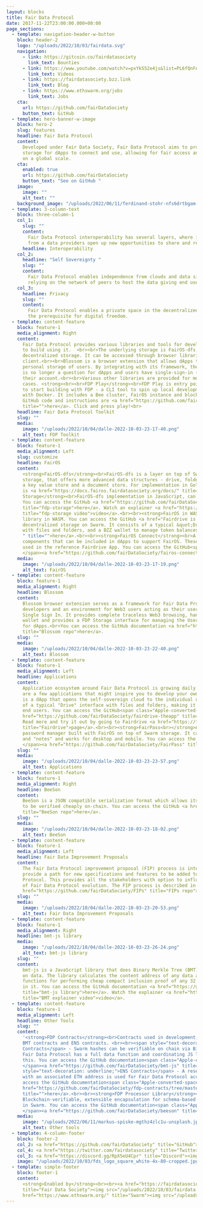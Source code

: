 ```yaml
---
layout: blocks
title: Fair Data Protocol
date: 2017-11-22T23:00:00.000+00:00
page_sections:
  - template: navigation-header-w-button
    block: header-2
    logo: "/uploads/2022/10/03/fairdata.svg"
    navigation:
      - link: https://gitcoin.co/fairdatasociety
        link_text: Bounties
      - link: https://www.youtube.com/watch?v=pxYk552e4js&list=PL6fQnFAjtuY-vzfZgSF5UjP88rM89MV8X
        link_text: Videos
      - link: https://fairdatasociety.bzz.link
        link_text: Blog
      - link: https://www.ethswarm.org/jobs
        link_text: Jobs
    cta:
      url: https://github.com/fairDataSociety
      button_text: GitHub
  - template: hero-banner-w-image
    block: hero-2
    slug: features
    headline: Fair Data Protocol
    content:
      Developed under Fair Data Society, Fair Data Protocol aims to provide web3
      storage for dApps to connect and use, allowing for fair access and re-use of data
      on a global scale.
    cta:
      enabled: true
      url: https://github.com/fairDataSociety
      button_text: "See on GitHub "
    image:
      image: ""
      alt_text: ""
    background_image: "/uploads/2022/06/11/ferdinand-stohr-nfs6drtbgam-unsplash.jpeg"
  - template: 3-column-text
    block: three-column-1
    col_1:
      slug: ""
      content:
        Fair Data Protocol interoperability has several layers, where independence
        from a data providers open up new opportunities to share and reuse data.
      headline: Interoperability
    col_2:
      headline: "Self Sovereignty "
      slug: ""
      content:
        Fair Data Protocol enables independence from clouds and data silos by
        relying on the network of peers to host the data giving end users ultimate control.
    col_3:
      headline: Privacy
      slug: ""
      content:
        Fair Data Protocol enables a private space in the decentralized cloud,
        the prerequisite for digital freedom.
  - template: content-feature
    block: feature-1
    media_alignment: Right
    content:
      Fair Data Protocol provides various libraries and tools for developers
      to build using it.  <br><br>The underlying storage is FairOS-dfs, based on Swarm
      decentralized storage. It can be accessed through browser libraries or a dedicated
      client.<br><br>Blossom is a browser extension that allows dApps to access the
      personal storage of users. By integrating with its framework, the wallet handling
      is no longer a question for dApps and users have single-sign-in (SSI) to log in
      their account.<br><br>Various other libraries are provided for more special use
      cases. <strong><br><br>FDP Play</strong><br>FDP Play is entry point for developers
      to start building with FDP - a CLI tool to spin up local development FDP environment
      with Docker. It includes a Bee cluster, FairOS instance and blockchain node. The
      GitHub code and instructions are <a href="https://github.com/fairDataSociety/fdp-play"
      title="">here</a>. Click and press play!<br>
    headline: Fair Data Protocol Toolkit
    slug: ""
    media:
      image: "/uploads/2022/10/04/dalle-2022-10-03-23-17-40.png"
      alt_text: FDP Toolkit
  - template: content-feature
    block: feature-1
    media_alignment: Left
    slug: customize
    headline: FairOS
    content:
      <strong>FairOS-dfs</strong><br>FairOS-dfs is a layer on top of Swarm decentralized
      storage, that offers more advanced data structures - drive, folder and files hierarchy;
      a key value store and a document store. For implementation in Golang the documentation
      is <a href="https://docs.fairos.fairdatasociety.org/docs/" title="">here</a>.<br><br><strong>FDP
      Storage</strong><br>FairOS-dfs implementation in JavaScript, can be run in browsers.
      You can access the GitHub <a href="https://github.com/fairDataSociety/fdp-storage"
      title="fdp-storage">here</a>. Watch an explainer <a href="https://youtu.be/pxYk552e4js"
      title="fdp-storage video">video</a>.<br><br><strong>FairOS in WASM</strong><br>FairOS-dfs
      library in WASM. You can access the GitHub <a href="Fairdrive is a dApp that enables
      decentralized storage on Swarm. It consists of a typical &quot;Drive&quot; interface
      with files and folders, and a BZZ wallet to manage token balances and keypairs.
      " title="">here</a>.<br><br><strong>FairOS Connect</strong><br>A set of convenience
      components that can be included in dApps to support FairOS. These components were
      used in the reference Fairdrive App. You can access the GitHub<span class="Apple-converted-space">
      </span><a href="https://github.com/fairDataSociety/fairos-connect/" title="">here</a>.
    media:
      image: "/uploads/2022/10/04/dalle-2022-10-03-23-17-19.png"
      alt_text: FairOS
  - template: content-feature
    block: feature-1
    media_alignment: Right
    headline: Blossom
    content:
      Blossom browser extension serves as a framework for Fair Data Protocol
      developers and an environment for Web3 users acting as their user agent allowing
      Single Sign In. It provides complete traceless Web3 browsing, handles the user
      wallet and provides a FDP Storage interface for managing the User Personal Storage
      for dApps.<br>You can access the GitHub documentation <a href="https://github.com/fairDataSociety/blossom"
      title="Blossom repo">here</a>.
    slug: ""
    media:
      image: "/uploads/2022/10/04/dalle-2022-10-03-23-22-40.png"
      alt_text: Blossom
  - template: content-feature
    block: feature-1
    media_alignment: Left
    headline: Applications
    content:
      Application ecosystem around Fair Data Protocol is growing daily. Below
      are a few applications that might inspire you to develop your own.<strong><br><br>Fairdrive<br></strong>Fairdrive
      is a dApp that opens the self-sovereign cloud to the individual users. It consists
      of a typical "Drive" interface with files and folders, making it convenient for
      end users. You can access the GitHub<span class="Apple-converted-space"> </span><a
      href="https://github.com/fairDataSociety/fairdrive-theapp" title="">here</a>.
      Read more and try it out by going to Fairdrive <a href="https://fairdrive.fairdatasociety.org/"
      title="Fairdrive">page</a>.<br><br><strong>FairPass<br></strong>A decentralized
      password manager built with FairOS on top of Swarm storage. It can save "passwords"
      and "notes" and works for desktop and mobile. You can access the GitHub<span class="Apple-converted-space">
      </span><a href="https://github.com/fairDataSociety/FairPass" title="">here</a>.
    slug: ""
    media:
      image: "/uploads/2022/10/04/dalle-2022-10-03-23-23-57.png"
      alt_text: Applications
  - template: content-feature
    block: feature-1
    media_alignment: Right
    headline: BeeSon
    content:
      BeeSon is a JSON compatible serialization format which allows its elements
      to be verified cheaply on-chain. You can access the GitHub <a href="https://github.com/fairDataSociety/beeson"
      title="BeeSon repo">here</a>.
    slug: ""
    media:
      image: "/uploads/2022/10/04/dalle-2022-10-03-23-18-02.png"
      alt_text: BeeSon
  - template: content-feature
    block: feature-1
    media_alignment: Left
    headline: Fair Data Improvement Proposals
    content:
      The Fair Data Protocol improvement proposal (FIP) process is intended to
      provide a path for new specifications and features to be added to the Fair Data
      Protocol. This provides all the stakeholders with option to influence the direction
      of Fair Data Protocol evolution. The FIP process is described in the GitHub <a
      href="https://github.com/fairDataSociety/FIPs" title="FIPs repo">repo</a>.
    slug: ""
    media:
      image: "/uploads/2022/10/04/dalle-2022-10-03-23-20-53.png"
      alt_text: Fair Data Improvement Proposals
  - template: content-feature
    block: feature-1
    media_alignment: Right
    headline: bmt-js library
    media:
      image: "/uploads/2022/10/04/dalle-2022-10-03-23-26-24.png"
      alt_text: bmt-js library
    slug: ""
    content:
      bmt-js is a JavaScript library that does Binary Merkle Tree (BMT) operations
      on data. The library calculates the content address of any data and also offers
      functions for performing cheap compact inclusion proof of any 32 bytes segments
      in it. You can access the GitHub documentation <a href="https://github.com/fairDataSociety/bmt-js"
      title="bmt-js library">here</a>. Watch the explainer <a href="https://youtu.be/LBt7dUVmgto"
      title="BMT explainer video">video</a>.
  - template: content-feature
    block: feature-1
    media_alignment: Left
    headline: Other Tools
    slug: ""
    content:
      '<strong>FDP Contracts</strong><br>Contracts used in development, including
      BMT contracts and ENS contracts. <br><br><span style="text-decoration: underline;">BMT
      Contracts</span> - Swarm hashes can be verifiable on chain via Binary Merkle Trees.
      Fair Data Protocol has a full data function and coordinating JS library to support
      this. You can access the GitHub documentation<span class="Apple-converted-space">
      </span><a href="https://github.com/fairDataSociety/bmt-js" title="">here</a>.<br><br><span
      style="text-decoration: underline;">ENS Contracts</span> - A reserved ENS name
      with an associated ETH address is used for Fair Data Protocol accounts. You can
      access the GitHub documentation<span class="Apple-converted-space"> </span><a
      href="https://github.com/fairDataSociety/fdp-contracts/tree/master/js-library"
      title="">here</a>.<br><br><strong>FDP Processor Library</strong><br>Beeson - A
      Blockchain-verifiable, extensible encapsulation for schema-based object notation
      in Swarm. You can access the GitHub documentation<span class="Apple-converted-space">
      </span><a href="https://github.com/fairDataSociety/beeson" title="">here</a>.  '
    media:
      image: "/uploads/2022/06/11/markus-spiske-mgthz4zlc1u-unsplash.jpeg"
      alt_text: Other tools
  - template: 4-column-footer
    block: footer-2
    col_2: <a href="https://github.com/fairDataSociety" title="GitHub"><img src="/uploads/2022/10/03/github-mark-32px.png"></a>
    col_4: <a href="https://twitter.com/fairdatasociety" title="Twitter"><img src="/uploads/2022/10/03/twitter.svg"></a>
    col_3: <a href="https://discord.gg/RpX5eU4Cpr" title="Discord"><img src="/uploads/2022/10/03/discordpurple.svg"></a>
    image: "/uploads/2022/10/03/fds_logo_square_white-4x-80-cropped.jpg"
  - template: simple-footer
    block: footer-1
    content:
      <strong>Enabled by</strong><br><br><a href="https://fairdatasociety.org/"
      title="Fair Data Society"><img src="/uploads/2022/10/03/fairdata.svg"></a>                 <a
      href="https://www.ethswarm.org/" title="Swarm"><img src="/uploads/2022/10/03/swarm.svg"></a><br>
---
```


